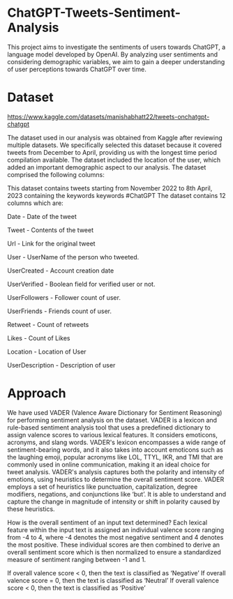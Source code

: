 # ChatGPT-Tweets-Sentiment-Analysis
This project aims to investigate the sentiments of users towards ChatGPT, a language model developed by OpenAI. By analyzing user sentiments and considering demographic variables, we aim to gain a deeper understanding of user perceptions towards ChatGPT over time. 

# Dataset
https://www.kaggle.com/datasets/manishabhatt22/tweets-onchatgpt-chatgpt

The dataset used in our analysis was obtained from Kaggle after reviewing multiple datasets. We specifically selected this dataset because it covered tweets from December to April, providing us with the longest time period compilation available. The dataset included the location of the user, which added an important demographic aspect to our analysis. The dataset comprised the following columns:

This dataset contains tweets starting from November 2022 to 8th April, 2023 containing the keywords keywords #ChatGPT The dataset contains 12 columns which are:

Date - Date of the tweet

Tweet - Contents of the tweet

Url - Link for the original tweet

User - UserName of the person who tweeted.

UserCreated - Account creation date

UserVerified - Boolean field for verified user or not.

UserFollowers - Follower count of user.

UserFriends - Friends count of user.

Retweet - Count of retweets

Likes - Count of Likes

Location - Location of User

UserDescription - Description of user


# Approach 
We have used VADER (Valence Aware Dictionary for Sentiment Reasoning) for performing sentiment analysis on the dataset. VADER is a lexicon and rule-based sentiment analysis tool that uses a predefined dictionary to assign valence scores to various lexical features. It considers emoticons, acronyms, and slang words. VADER's lexicon encompasses a wide range of sentiment-bearing words, and it also takes into account emoticons such as the laughing emoji, popular acronyms like LOL, TTYL, IKR, and TMI that are commonly used in online communication, making it an ideal choice for tweet analysis.
VADER's analysis captures both the polarity and intensity of emotions, using heuristics to determine the overall sentiment score. VADER employs a set of heuristics like punctuation, capitalization, degree modifiers, negations, and conjunctions like ‘but’. It is able to understand and capture the change in magnitude of intensity or shift in polarity caused by these heuristics.

How is the overall sentiment of an input text determined?
Each lexical feature within the input text is assigned an individual valence score ranging from -4 to 4, where -4 denotes the most negative sentiment and 4 denotes the most positive. These individual scores are then combined to derive an overall sentiment score which is then normalized to ensure a standardized measure of sentiment ranging between -1 and 1. 

If overall valence score < 0, then the text is classified as ‘Negative’
If overall valence score = 0, then the text is classified as ‘Neutral’
If overall valence score < 0, then the text is classified as ‘Positive’
